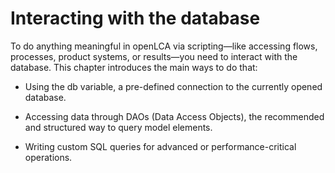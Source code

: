 # Interacting with the database

To do anything meaningful in openLCA via scripting—like accessing flows, processes, product systems,
or results—you need to interact with the database. This chapter introduces the main ways to do that:

- Using the db variable, a pre-defined connection to the currently opened database.

- Accessing data through DAOs (Data Access Objects), the recommended and structured way to query
  model elements.

- Writing custom SQL queries for advanced or performance-critical operations.
